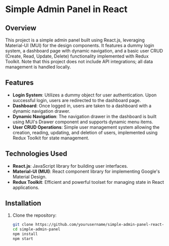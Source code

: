 # Simple Admin Panel in React

## Overview
This project is a simple admin panel built using React.js, leveraging Material-UI (MUI) for the design components. It features a dummy login system, a dashboard page with dynamic navigation, and a basic user CRUD (Create, Read, Update, Delete) functionality implemented with Redux Toolkit. Note that this project does not include API integrations; all data management is handled locally.

## Features

- **Login System**: Utilizes a dummy object for user authentication. Upon successful login, users are redirected to the dashboard page.
- **Dashboard**: Once logged in, users are taken to a dashboard with a dynamic navigation drawer.
- **Dynamic Navigation**: The navigation drawer in the dashboard is built using MUI's Drawer component and supports dynamic menu items.
- **User CRUD Operations**: Simple user management system allowing the creation, reading, updating, and deletion of users, implemented using Redux Toolkit for state management.
  
## Technologies Used

- **React.js**: JavaScript library for building user interfaces.
- **Material-UI (MUI)**: React component library for implementing Google's Material Design.
- **Redux Toolkit**: Efficient and powerful toolset for managing state in React applications.

## Installation

1. Clone the repository:
   ```bash
   git clone https://github.com/yourusername/simple-admin-panel-react-js.git
   cd simple-admin-panel
   npm install
   npm start



